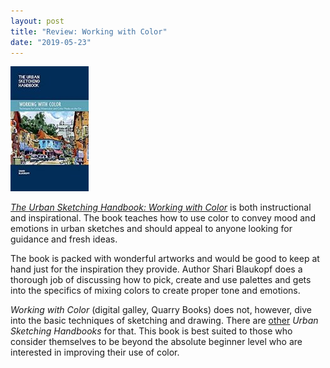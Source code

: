 ```yaml
---
layout: post
title: "Review: Working with Color"
date: "2019-05-23"
---
```


![](/assets/images/51X1x1u6uL._SY346_-125x200.jpg)

_[The Urban Sketching Handbook: Working with Color](https://www.goodreads.com/book/show/41162565-the-urban-sketching-handbook)_ [](https://www.goodreads.com/book/show/41162565-the-urban-sketching-handbook) is both instructional and inspirational. The book teaches how to use color to convey mood and emotions in urban sketches and should appeal to anyone looking for guidance and fresh ideas.

The book is packed with wonderful artworks and would be good to keep at hand just for the inspiration they provide. Author Shari Blaukopf does a thorough job of discussing how to pick, create and use palettes and gets into the specifics of mixing colors to create proper tone and emotions.

_Working with Color_ (digital galley, Quarry Books) does not, however, dive into the basic techniques of sketching and drawing. There are [other](https://www.goodreads.com/search?utf8=%E2%9C%93&q=urban+sketching+handbook&search_type=books&search%5Bfield%5D=on) _Urban Sketching Handbooks_ for that. This book is best suited to those who consider themselves to be beyond the absolute beginner level who are interested in improving their use of color.
